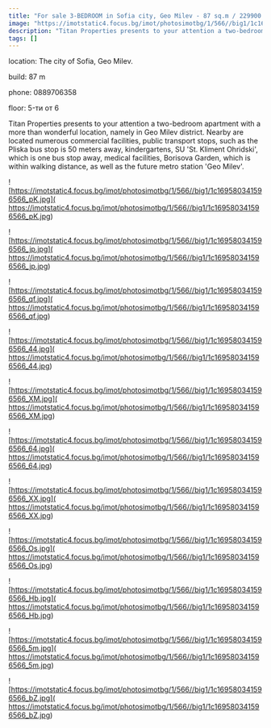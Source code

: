 ```yaml
---
title: "For sale 3-BEDROOM in Sofia city, Geo Milev - 87 sq.m / 229900 EUR :: imot.bg Ad"
image: "https://imotstatic4.focus.bg/imot/photosimotbg/1/566//big1/1c169580341596566_N.jpg"
description: "Titan Properties presents to your attention a two-bedroom apartment with a more than wonderful location, namely in Geo Milev district. Nearby are located numerous commercial facilities, public transport stops, such as the Pliska bus stop is 50 meters away, kindergartens, SU 'St. Kliment Ohridski', which is one bus stop away, medical facilities, Borisova Garden, which is within walking distance, as well as the future metro station 'Geo Milev'."
tags: []
---
```


location: The city of Sofia, Geo Milev.

build: 87 m

phone: 0889706358

floor: 5-ти от 6

Titan Properties presents to your attention a two-bedroom apartment with a more than wonderful location, namely in Geo Milev district. Nearby are located numerous commercial facilities, public transport stops, such as the Pliska bus stop is 50 meters away, kindergartens, SU 'St. Kliment Ohridski', which is one bus stop away, medical facilities, Borisova Garden, which is within walking distance, as well as the future metro station 'Geo Milev'.


![https://imotstatic4.focus.bg/imot/photosimotbg/1/566//big1/1c169580341596566_pK.jpg]( https://imotstatic4.focus.bg/imot/photosimotbg/1/566//big1/1c169580341596566_pK.jpg)


![https://imotstatic4.focus.bg/imot/photosimotbg/1/566//big1/1c169580341596566_jp.jpg]( https://imotstatic4.focus.bg/imot/photosimotbg/1/566//big1/1c169580341596566_jp.jpg)


![https://imotstatic4.focus.bg/imot/photosimotbg/1/566//big1/1c169580341596566_qf.jpg]( https://imotstatic4.focus.bg/imot/photosimotbg/1/566//big1/1c169580341596566_qf.jpg)


![https://imotstatic4.focus.bg/imot/photosimotbg/1/566//big1/1c169580341596566_44.jpg]( https://imotstatic4.focus.bg/imot/photosimotbg/1/566//big1/1c169580341596566_44.jpg)


![https://imotstatic4.focus.bg/imot/photosimotbg/1/566//big1/1c169580341596566_XM.jpg]( https://imotstatic4.focus.bg/imot/photosimotbg/1/566//big1/1c169580341596566_XM.jpg)


![https://imotstatic4.focus.bg/imot/photosimotbg/1/566//big1/1c169580341596566_64.jpg]( https://imotstatic4.focus.bg/imot/photosimotbg/1/566//big1/1c169580341596566_64.jpg)


![https://imotstatic4.focus.bg/imot/photosimotbg/1/566//big1/1c169580341596566_XX.jpg]( https://imotstatic4.focus.bg/imot/photosimotbg/1/566//big1/1c169580341596566_XX.jpg)


![https://imotstatic4.focus.bg/imot/photosimotbg/1/566//big1/1c169580341596566_Os.jpg]( https://imotstatic4.focus.bg/imot/photosimotbg/1/566//big1/1c169580341596566_Os.jpg)


![https://imotstatic4.focus.bg/imot/photosimotbg/1/566//big1/1c169580341596566_Hb.jpg]( https://imotstatic4.focus.bg/imot/photosimotbg/1/566//big1/1c169580341596566_Hb.jpg)


![https://imotstatic4.focus.bg/imot/photosimotbg/1/566//big1/1c169580341596566_5m.jpg]( https://imotstatic4.focus.bg/imot/photosimotbg/1/566//big1/1c169580341596566_5m.jpg)


![https://imotstatic4.focus.bg/imot/photosimotbg/1/566//big1/1c169580341596566_bZ.jpg]( https://imotstatic4.focus.bg/imot/photosimotbg/1/566//big1/1c169580341596566_bZ.jpg)


